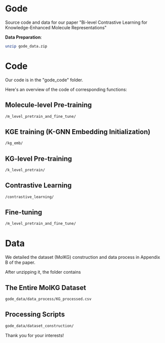 **Gode**
=====
Source code and data for our paper "Bi-level Contrastive Learning for Knowledge-Enhanced Molecule Representations"


**Data Preparation**:
```bash
unzip gode_data.zip
```


Code
===

Our code is in the "gode_code" folder.

Here's an overview of the code of corresponding functions:

Molecule-level Pre-training
---
```bash
/m_level_pretrain_and_fine_tune/
```
KGE training (K-GNN Embedding Initialization)
---
```bash
/kg_emb/
```

KG-level Pre-training
---
```bash
/k_level_pretrain/
```

Contrastive Learning
---
```bash
/contrastive_learning/
```

Fine-tuning
---
```bash
/m_level_pretrain_and_fine_tune/
```




Data
===



We detailed the dataset (MolKG) construction and data process in Appendix B of the paper.

After unzipping it, the folder contains

The Entire MolKG Dataset  
---
```bash
gode_data/data_process/KG_processed.csv
```


Processing Scripts 
---
```bash
gode_data/dataset_construction/
```

Thank you for your interests!
